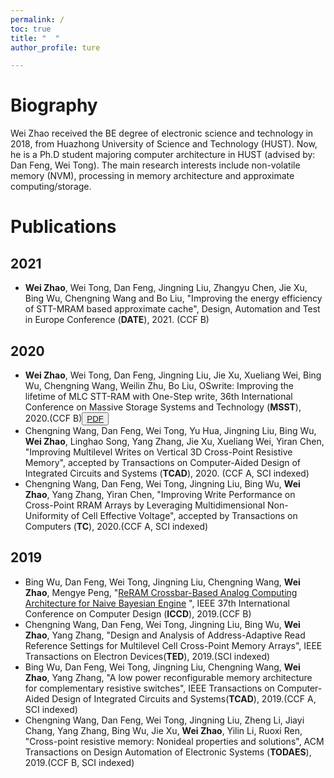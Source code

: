 ```yaml
---
permalink: /
toc: true
title: "  "
author_profile: ture

---
```


# Biography

Wei Zhao received the BE degree of electronic science and technology in 2018, from Huazhong University of Science and Technology (HUST). Now, he is a Ph.D student majoring computer architecture in HUST (advised by: Dan Feng, Wei Tong). The main research interests include non-volatile memory (NVM), processing in memory architecture and approximate computing/storage.

# Publications
## 2021
- **Wei Zhao**, Wei Tong, Dan Feng, Jingning Liu, Zhangyu Chen, Jie Xu, Bing Wu, Chengning Wang and Bo Liu, "Improving the energy efficiency of STT-MRAM based approximate cache", Design, Automation and Test in Europe Conference  (**DATE**), 2021. (CCF B)

## 2020

- **Wei Zhao**, Wei Tong, Dan Feng, Jingning Liu, Jie Xu, Xueliang Wei, Bing Wu, Chengning Wang, Weilin Zhu, Bo Liu, OSwrite: Improving the lifetime of MLC STT-RAM with One-Step write, 36th International Conference on Massive Storage Systems and Technology (**MSST**), 2020.(CCF B)<button type="button" class="btn btn-ibfo">[PDF](./paper/MSST_13.pdf)</button>
- Chengning Wang, Dan Feng, Wei Tong, Yu Hua, Jingning Liu, Bing Wu, **Wei Zhao**, Linghao Song, Yang Zhang, Jie Xu, Xueliang Wei, Yiran Chen, "Improving Multilevel Writes on Vertical 3D Cross-Point Resistive Memory", accepted by Transactions on Computer-Aided Design of Integrated Circuits and Systems (**TCAD**), 2020.
(CCF A, SCI indexed)
- Chengning Wang, Dan Feng, Wei Tong, Jingning Liu, Bing Wu, **Wei Zhao**, Yang Zhang, Yiran Chen, "Improving Write Performance on Cross-Point RRAM Arrays by Leveraging Multidimensional Non-Uniformity of Cell Effective Voltage", accepted by Transactions on Computers (**TC**), 2020.(CCF A, SCI indexed)

## 2019

- Bing Wu, Dan Feng, Wei Tong, Jingning Liu, Chengning Wang, **Wei Zhao**, Mengye Peng, "[ReRAM Crossbar-Based Analog Computing Architecture for Naive Bayesian Engine](./paper/bayes.pdf) ",  IEEE 37th International Conference on Computer Design (**ICCD**), 2019.(CCF B)
- Chengning Wang, Dan Feng, Wei Tong, Jingning Liu, Bing Wu, **Wei Zhao**, Yang Zhang, "Design and Analysis of Address-Adaptive Read Reference Settings for Multilevel Cell Cross-Point Memory Arrays", IEEE Transactions on Electron Devices(**TED**), 2019.(SCI indexed)
- Bing Wu, Dan Feng, Wei Tong, Jingning Liu, Chengning Wang, **Wei Zhao**, Yang Zhang, "A low power reconfigurable memory architecture for complementary resistive switches", IEEE Transactions on Computer-Aided Design of Integrated Circuits and Systems(**TCAD**), 2019.(CCF A, SCI indexed)
- Chengning Wang, Dan Feng, Wei Tong, Jingning Liu, Zheng Li, Jiayi Chang, Yang Zhang, Bing Wu, Jie Xu, **Wei Zhao**, Yilin Li, Ruoxi Ren, "Cross-point resistive memory: Nonideal properties and solutions", ACM Transactions on Design Automation of Electronic Systems (**TODAES**), 2019.(CCF B, SCI indexed)
